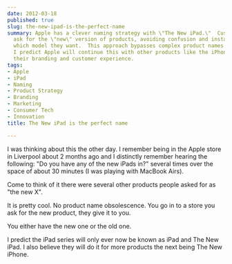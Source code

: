 ```yaml
---
date: 2012-03-18
published: true
slug: the-new-ipad-is-the-perfect-name
summary: Apple has a clever naming strategy with \"The New iPad.\"  Customers naturally
  ask for the \"new\" version of products, avoiding confusion and instantly clarifying
  which model they want.  This approach bypasses complex product names and generations.
  I predict Apple will continue this with other products like the iPhone, simplifying
  their branding and customer experience.
tags:
- Apple
- iPad
- Naming
- Product Strategy
- Branding
- Marketing
- Consumer Tech
- Innovation
title: The New iPad is the perfect name

---
```

<p>I was thinking about this the other day. I remember being in the Apple store in Liverpool about 2 months ago and I distinctly remember hearing the following: &quot;Do you have any of the new iPads in?&quot; several times over the space of about 30 minutes (I was playing with MacBook Airs).</p> <p>Come to think of it there were several other products people asked for as &quot;the new X&quot;.</p> <p>It is pretty cool. No product name obsolescence. You go in to a store you ask for the new product, they give it to you.</p> <p>You either have the new one or the old one.</p> <p>I predict the iPad series will only ever now be known as iPad and The New iPad. I also believe they will do it for more products the next being The New iPhone.</p>

